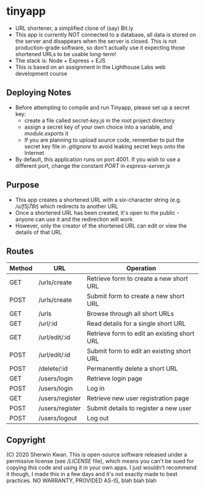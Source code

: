 # tinyapp

* URL shortener, a simplified clone of (say) Bit.ly
* This app is currently NOT connected to a database, all data is stored on the server and disappears when the server is closed. This is not production-grade software, so don't actually use it expecting those shortened URLs to be usable long-term!
* The stack is: Node + Express + EJS
* This is based on an assignment in the Lighthouse Labs web development course

## Deploying Notes

* Before attempting to compile and run Tinyapp, please set up a secret key:
  * create a file called *secret-key.js* in the root project directory
  * assign a secret key of your own choice into a variable, and *module.exports* it
  * If you are planning to upload source code, remember to put the secret key file in *.gitignore* to avoid leaking secret keys onto the Internet
* By default, this application runs on port 4001. If you wish to use a different port, change the constant *PORT* in *espress-server.js*

## Purpose

* This app creates a shortened URL with a six-character string (e.g. */u/f5j78t*) which redirects to another URL
* Once a shortened URL has been created, it's open to the public - anyone can use it and the redirection will work
* However, only the creator of the shortened URL can edit or view the details of that URL

## Routes

Method|URL|Operation
---|---|---
GET | /urls/create | Retrieve form to create a new short URL 
POST | /urls/create | Submit form to create a new short URL 
GET | /urls | Browse through all short URLs
GET | /url/:id | Read details for a single short URL
GET | /url/edit/:id | Retrieve form to edit an existing short URL
POST | /url/edit/:id | Submit form to edit an existing short URL
POST | /delete/:id | Permanently delete a short URL
GET | /users/login | Retrieve login page
POST | /users/login | Log in
GET | /users/register | Retrieve new user registration page
POST | /users/register | Submit details to register a new user
POST | /users/logout | Log out


## Copyright

(C) 2020 Sherwin Kwan. This is open-source software released under a permissive license (see */LICENSE* file), which means you can't be sued for copying this code and using it in your own apps. I just wouldn't recommend it though, I made this in a few days and it's not exactly made to best practices. NO WARRANTY, PROVIDED AS-IS, blah blah blah
